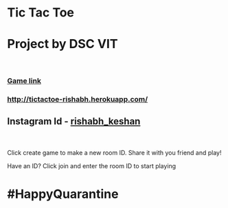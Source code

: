 # Tic Tac Toe

<h1>Project by DSC VIT</h1>
</br>
<h3><a href="http://tictactoe-rishabh.herokuapp.com/">Game link</a></h3>
<h3><a href="http://tictactoe-rishabh.herokuapp.com/">http://tictactoe-rishabh.herokuapp.com/</a></h3>
<strong><h2> <p>Instagram Id - <a href="https://www.instagram.com/rishabh_keshan/">rishabh_keshan</a></h2></strong>
  </br>
  <p>Click create game to make a new room ID. Share it with you friend and play!</p>
  <p>Have an ID? Click join and enter the room ID to start playing</p>
  
  # #HappyQuarantine
  